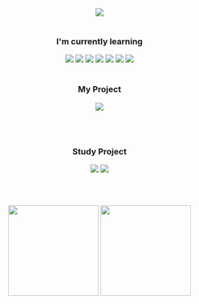 <!-- ────────────── 헤더 배너 ────────────── -->
<div align="center">
  <img src="https://capsule-render.vercel.app/api?type=waving&color=gradient&height=220&section=header&text=Welcome%20To%20JellytoHubs&fontSize=70&fontAlignY=45"/>
</div>

<br>

<!-- ────────────── 학습 중 스택 ────────────── -->
<div align="center">
  <h3>I'm currently learning</h3>
  
  <img src="https://img.shields.io/badge/Unreal%20Engine-0E1128?style=for-the-badge&logo=unrealengine&logoColor=white"/>
  <img src="https://img.shields.io/badge/Unity-000000?style=for-the-badge&logo=unity&logoColor=white"/>
  <img src="https://img.shields.io/badge/C%2B%2B-00599C?style=for-the-badge&logo=c%2B%2B&logoColor=white"/>
  <img src="https://img.shields.io/badge/C%23-239120?style=for-the-badge&logo=c-sharp&logoColor=white"/>
  <img src="https://img.shields.io/badge/Git-F05032?style=for-the-badge&logo=git&logoColor=white"/>
  <img src="https://img.shields.io/badge/GitHub-181717?style=for-the-badge&logo=github&logoColor=white"/>
  <img src="https://img.shields.io/badge/Notion-000000?style=for-the-badge&logo=notion&logoColor=white"/>
</div>

<br>

<!-- ────────────── 대표 프로젝트 ────────────── -->
<div align="center"> 
  <h3>My Project</h3>
  
  <img src="https://github-readme-stats.vercel.app/api/pin/?username=JellytoCodes&repo=DefenseGame_SaveMyself_Refactored&theme=discord_old_blurple&card_width=240&cache_seconds=30"/>
  
</div>

<br><br>

<div align="center">
  <h3>Study Project</h3>  
  
  <img src="https://github-readme-stats.vercel.app/api/pin/?username=JellytoCodes&repo=GAS_Aura_Udemy&theme=discord_old_blurple&card_width=240&cache_seconds=30"/>
  <img src="https://github-readme-stats.vercel.app/api/pin/?username=JellytoCodes&repo=GAS_Warrior_Udemy&theme=discord_old_blurple&card_width=240&cache_seconds=30"/>
  
</div>

<br><br>

<!-- ────────────── GitHub 통계 ────────────── -->
<div align="center">

<img src="https://github-readme-stats.vercel.app/api?username=JellytoCodes&show_icons=true&theme=omni&card_width=300" height="180"/>
<img src="https://github-readme-stats.vercel.app/api/top-langs/?username=JellytoCodes&theme=omni&card_width=200&layout=compact" height="180"/>

</div>

<br>
